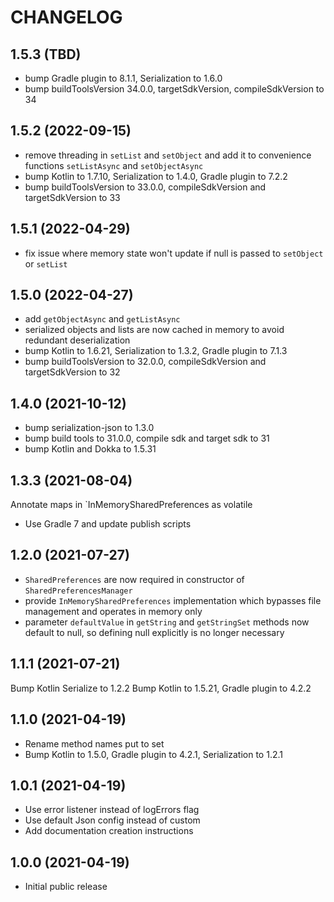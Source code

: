 # CHANGELOG

## 1.5.3 (TBD)
* bump Gradle plugin to 8.1.1, Serialization to 1.6.0
* bump buildToolsVersion 34.0.0, targetSdkVersion, compileSdkVersion to 34

## 1.5.2 (2022-09-15)
* remove threading in `setList` and `setObject` and 
  add it to convenience functions `setListAsync` and `setObjectAsync`
* bump Kotlin to 1.7.10, Serialization to 1.4.0, Gradle plugin to 7.2.2
* bump buildToolsVersion to 33.0.0, compileSdkVersion and targetSdkVersion to 33

## 1.5.1 (2022-04-29)
* fix issue where memory state won't update if null is passed to `setObject` or `setList`

## 1.5.0 (2022-04-27)
* add `getObjectAsync` and `getListAsync`
* serialized objects and lists are now cached in memory to avoid redundant deserialization
* bump Kotlin to 1.6.21, Serialization to 1.3.2, Gradle plugin to 7.1.3
* bump buildToolsVersion to 32.0.0, compileSdkVersion and targetSdkVersion to 32

## 1.4.0 (2021-10-12)
* bump serialization-json to 1.3.0
* bump build tools to 31.0.0, compile sdk and target sdk to 31
* bump Kotlin and Dokka to 1.5.31

## 1.3.3 (2021-08-04)
 Annotate maps in `InMemorySharedPreferences as volatile
* Use Gradle 7 and update publish scripts

## 1.2.0 (2021-07-27)
* `SharedPreferences` are now required in constructor of `SharedPreferencesManager`
* provide `InMemorySharedPreferences` implementation which bypasses file management and operates 
  in memory only
* parameter `defaultValue` in `getString` and `getStringSet` methods now default to null, so 
  defining null explicitly is no longer necessary

## 1.1.1 (2021-07-21)
Bump Kotlin Serialize to 1.2.2
Bump Kotlin to 1.5.21, Gradle plugin to 4.2.2

## 1.1.0 (2021-04-19)
* Rename method names put to set
* Bump Kotlin to 1.5.0, Gradle plugin to 4.2.1, Serialization to 1.2.1

## 1.0.1 (2021-04-19)
* Use error listener instead of logErrors flag
* Use default Json config instead of custom
* Add documentation creation instructions

## 1.0.0 (2021-04-19)
* Initial public release
